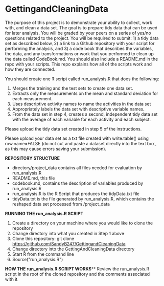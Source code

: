 # GettingandCleaningData

The purpose of this project is to demonstrate your ability to collect, work with, and clean a data set. The goal is to prepare tidy data that can be used for later analysis. You will be graded by your peers on a series of yes/no questions related to the project. You will be required to submit: 1) a tidy data set as described below, 2) a link to a Github repository with your script for performing the analysis, and 3) a code book that describes the variables, the data, and any transformations or work that you performed to clean up the data called CodeBook.md. You should also include a README.md in the repo with your scripts. This repo explains how all of the scripts work and how they are connected.

You should create one R script called run_analysis.R that does the following:
  1. Merges the training and the test sets to create one data set.
  2. Extracts only the measurements on the mean and standard deviation for each measurement. 
  3. Uses descriptive activity names to name the activities in the data set
  4. Appropriately labels the data set with descriptive variable names. 
  5. From the data set in step 4, creates a second, independent tidy data set with the average of each variable for each activity and each subject.

Please upload the tidy data set created in step 5 of the instructions. 

Please upload your data set as a txt file created with write.table() using row.name=FALSE 
(do not cut and paste a dataset directly into the text box, as this may cause errors 
saving your submission).

**REPOSITORY STRUCTURE**
- directory/project_data contains all files needed for evaluation by run_analysis.R
- README.md, this file
- codebook.md, contains the description of variables produced by run_analysis.R
- run_analysis.R is the R Script that produces the tidyData.txt file
- tidyData.txt is the file generated by run_analysis.R, which contains the reshaped data set processed from /project_data

**RUNNING THE run_analysis.R SCRIPT**
1. Create a directory on your machine where you would like to clone the repository
2. Change directory into what you created in Step 1 above
3. Clone this repository: git clone https://github.com/SandyB247/GettingandCleaningData
4. Change directory into the GettingAndCleaningData directory
5. Start R from the command line
6. Source("run_analysis.R")

**HOW THE run_analysis.R SCRIPT WORKS****
Review the run_analysis.R script in the root of the cloned repository and the comments associated with it.


